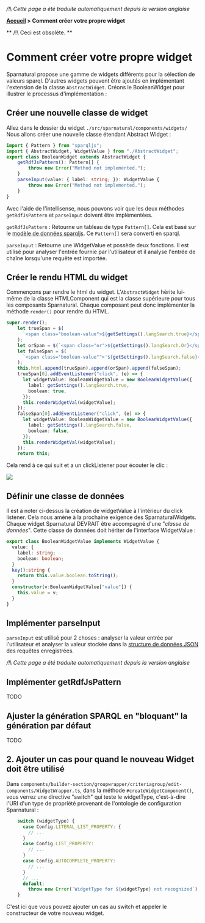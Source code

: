 _/!\ Cette page a été traduite automatiquement depuis la version anglaise_

**[Accueil](index.html) > Comment créer votre propre widget**

** /!\ Ceci est obsolète. **

# Comment créer votre propre widget

Sparnatural propose une gamme de widgets différents pour la sélection de valeurs sparql. D'autres widgets peuvent être ajoutés en implémentant l'extension de la classe `AbstractWidget`. Créons le BooleanWidget pour illustrer le processus d'implémentation :

## Créer une nouvelle classe de widget

Allez dans le dossier du widget `./src/sparnatural/components/widgets/`
Nous allons créer une nouvelle classe étendant Abstract Widget :

```typescript
import { Pattern } from "sparqljs";
import { AbstractWidget, WidgetValue } from "./AbstractWidget";
export class BooleanWidget extends AbstractWidget {
    getRdfJsPattern(): Pattern[] {
        throw new Error("Method not implemented.");
    }
    parseInput(value: { label: string; }): WidgetValue {
        throw new Error("Method not implemented.");
    }
}
```
Avec l'aide de l'intellisense, nous pouvons voir que les deux méthodes `getRdfJsPattern` et `parseInput` doivent être implémentées.

`getRdfJsPattern` : Retourne un tableau de type `Pattern[]`. Cela est basé sur le [modèle de données sparqljs](https://github.com/RubenVerborgh/SPARQL.js/). Ce `Pattern[]` sera converti en sparql.

`parseInput` : Retourne une WidgetValue et possède deux fonctions. Il est utilisé pour analyser l'entrée fournie par l'utilisateur et il analyse l'entrée de chaîne lorsqu'une requête est importée.

## Créer le rendu HTML du widget

Commençons par rendre le html du widget. L'`AbstractWidget` hérite lui-même de la classe HTMLComponent qui est la classe supérieure pour tous les composants Sparnatural. Chaque composant peut donc implémenter la méthode `render()` pour rendre du HTML.

```typescript
super.render();
    let trueSpan = $(
      `<span class="boolean-value">${getSettings().langSearch.true}</span>'`
    );
    let orSpan = $(`<span class="or">${getSettings().langSearch.Or}</span>`);
    let falseSpan = $(
      `<span class="boolean-value"">'${getSettings().langSearch.false}</span>`
    );
    this.html.append(trueSpan).append(orSpan).append(falseSpan);
    trueSpan[0].addEventListener("click", (e) => {
      let widgetValue: BooleanWidgetValue = new BooleanWidgetValue({
        label: getSettings().langSearch.true,
        boolean: true,
      });
      this.renderWidgetVal(widgetValue);
    });
    falseSpan[0].addEventListener("click", (e) => {
      let widgetValue: BooleanWidgetValue = new BooleanWidgetValue({
        label: getSettings().langSearch.false,
        boolean: false,
      });
      this.renderWidgetVal(widgetValue);
    });
    return this;
```
Cela rend à ce qui suit et a un clickListener pour écouter le clic :

![](https://raw.githubusercontent.com/sparna-git/Sparnatural/master/documentation/15-boolean.png)

## Définir une classe de données

Il est à noter ci-dessus la création de widgetValue à l'intérieur du click listener. Cela nous amène à la prochaine exigence des SparnaturalWidgets. Chaque widget Sparnatural DEVRAIT être accompagné d'une "*classe de données*". Cette classe de données doit hériter de l'interface WidgetValue :

```typescript
export class BooleanWidgetValue implements WidgetValue {
  value: {
    label: string;
    boolean: boolean;
  }
  key():string {
    return this.value.boolean.toString();
  }
  constructor(v:BooleanWidgetValue["value"]) {
    this.value = v;
  }
}
```

## Implémenter parseInput

`parseInput` est utilisé pour 2 choses : analyser la valeur entrée par l'utilisateur et analyser la valeur stockée dans la [structure de données JSON](Query-JSON-format) des requêtes enregistrées.

_/!\ Cette page a été traduite automatiquement depuis la version anglaise_

## Implémenter getRdfJsPattern

TODO

## Ajuster la génération SPARQL en "bloquant" la génération par défaut

TODO


## 2. Ajouter un cas pour quand le nouveau Widget doit être utilisé

Dans `components/builder-section/groupwrapper/criteriagroup/edit-components/WidgetWrapper.ts`, dans la méthode `#createWidgetComponent()`, vous verrez une directive "switch" qui teste le widgetType, c'est-à-dire l'URI d'un type de propriété provenant de l'ontologie de configuration Sparnatural :

```typescript
    switch (widgetType) {
      case Config.LITERAL_LIST_PROPERTY: {
        // ...
      }
      case Config.LIST_PROPERTY:
        // ...
      }
      case Config.AUTOCOMPLETE_PROPERTY:
        // ...
      }
      // ...
      default:
        throw new Error(`WidgetType for ${widgetType} not recognized`);
    }
```

C'est ici que vous pouvez ajouter un cas au switch et appeler le constructeur de votre nouveau widget.
